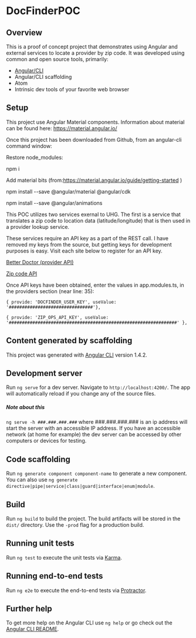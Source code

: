 # DocFinderPOC
## Overview
This is a proof of concept project that demonstrates using Angular and external services to locate a provider by zip code. It was developed using common and open source tools, primarily:
* [Angular/CLI](https://cli.angular.io/)
* Angular/CLI scaffolding
* Atom
* Intrinsic dev tools of your favorite web browser

## Setup
This project use Angular Material components. Information about material can be found here: https://material.angular.io/

Once this project has been downloaded from Github, from an angular-cli command window:

Restore node_modules:

npm i

Add material bits (from:https://material.angular.io/guide/getting-started )

npm install --save @angular/material @angular/cdk

npm install --save @angular/animations

This POC utilizes two services exernal to UHG. The first is a service that translates a zip code to location data (latitude/longitude) that is then used in a provider lookup service.

These services require an API key as a part of the REST call. I have removed my keys from the source, but getting keys for development purposes is easy. Visit each site below to register for an API key.

[Better Doctor (provider API)](https://betterdoctor.com/)

[Zip code API](https://www.zipcodeapi.com/rest)


Once API keys have been obtained, enter the values in app.modules.ts, in the providers section (near line: 35):

```{ provide: 'DOCFINDER_USER_KEY', useValue: '################################'},```

```{ provide: 'ZIP_OPS_API_KEY', useValue: '################################################################' },```


## Content generated by scaffolding
This project was generated with [Angular CLI](https://github.com/angular/angular-cli) version 1.4.2.

## Development server

Run `ng serve` for a dev server. Navigate to `http://localhost:4200/`. The app will automatically reload if you change any of the source files.

##### Note about this

`ng serve -h ###.###.###.###` where ###.###.###.### is an ip address will start the server with an accessible IP address. If you have an accessible network (at home for example) the dev server can be accessed by other computers or devices for testing.

## Code scaffolding

Run `ng generate component component-name` to generate a new component. You can also use `ng generate directive|pipe|service|class|guard|interface|enum|module`.

## Build

Run `ng build` to build the project. The build artifacts will be stored in the `dist/` directory. Use the `-prod` flag for a production build.

## Running unit tests

Run `ng test` to execute the unit tests via [Karma](https://karma-runner.github.io).

## Running end-to-end tests

Run `ng e2e` to execute the end-to-end tests via [Protractor](http://www.protractortest.org/).

## Further help

To get more help on the Angular CLI use `ng help` or go check out the [Angular CLI README](https://github.com/angular/angular-cli/blob/master/README.md).
